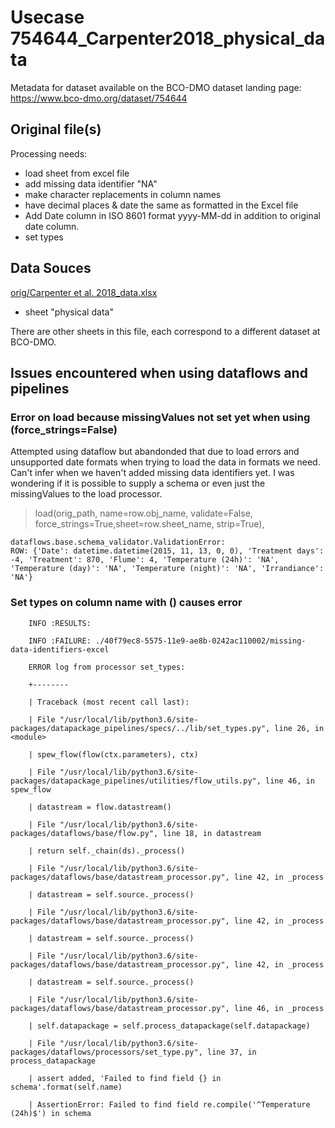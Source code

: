 # Usecase 754644_Carpenter2018_physical_data

Metadata for dataset available on the BCO-DMO dataset landing page: https://www.bco-dmo.org/dataset/754644

## Original file(s)

Processing needs:

* load sheet from excel file
* add missing data identifier "NA"
* make character replacements in column names
* have decimal places & date the same as formatted in the Excel file
* Add Date column in ISO 8601 format yyyy-MM-dd in addition to original date column.
* set types

## Data Souces

[orig/Carpenter et al. 2018_data.xlsx](orig/Carpenter%20et%20al.%202018_data.xlsx)
* sheet "physical data"

There are other sheets in this file, each correspond to a different dataset at BCO-DMO.

## Issues encountered when using dataflows and pipelines

### Error on load because missingValues not set yet when using (force_strings=False)

Attempted using dataflow but abandonded that due to load errors and unsupported date formats when trying to load the data in formats we need.  Can't infer when we haven't added missing data identifiers yet.  I was wondering if it is possible to supply a schema or even just the missingValues to the load processor.

> load(orig_path, name=row.obj_name, validate=False, force_strings=True,sheet=row.sheet_name, strip=True),

    dataflows.base.schema_validator.ValidationError: 
    ROW: {'Date': datetime.datetime(2015, 11, 13, 0, 0), 'Treatment days': -4, 'Treatment': 870, 'Flume': 4, 'Temperature (24h)': 'NA', 'Temperature (day)': 'NA', 'Temperature (night)': 'NA', 'Irrandiance': 'NA'}

### Set types on column name with () causes error

```
    INFO :RESULTS:

    INFO :FAILURE: ./40f79ec8-5575-11e9-ae8b-0242ac110002/missing-data-identifiers-excel

    ERROR log from processor set_types:

    +--------

    | Traceback (most recent call last):

    | File "/usr/local/lib/python3.6/site-packages/datapackage_pipelines/specs/../lib/set_types.py", line 26, in <module>

    | spew_flow(flow(ctx.parameters), ctx)

    | File "/usr/local/lib/python3.6/site-packages/datapackage_pipelines/utilities/flow_utils.py", line 46, in spew_flow

    | datastream = flow.datastream()

    | File "/usr/local/lib/python3.6/site-packages/dataflows/base/flow.py", line 18, in datastream

    | return self._chain(ds)._process()

    | File "/usr/local/lib/python3.6/site-packages/dataflows/base/datastream_processor.py", line 42, in _process

    | datastream = self.source._process()

    | File "/usr/local/lib/python3.6/site-packages/dataflows/base/datastream_processor.py", line 42, in _process

    | datastream = self.source._process()

    | File "/usr/local/lib/python3.6/site-packages/dataflows/base/datastream_processor.py", line 42, in _process

    | datastream = self.source._process()

    | File "/usr/local/lib/python3.6/site-packages/dataflows/base/datastream_processor.py", line 46, in _process

    | self.datapackage = self.process_datapackage(self.datapackage)

    | File "/usr/local/lib/python3.6/site-packages/dataflows/processors/set_type.py", line 37, in process_datapackage

    | assert added, 'Failed to find field {} in schema'.format(self.name)

    | AssertionError: Failed to find field re.compile('^Temperature (24h)$') in schema

```

